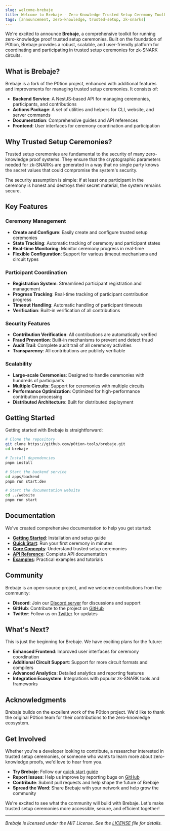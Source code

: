 ```yaml
---
slug: welcome-brebaje
title: Welcome to Brebaje - Zero-Knowledge Trusted Setup Ceremony Toolkit
tags: [announcement, zero-knowledge, trusted-setup, zk-snarks]
---
```


We're excited to announce **Brebaje**, a comprehensive toolkit for running zero-knowledge proof trusted setup ceremonies. Built on the foundation of P0tion, Brebaje provides a robust, scalable, and user-friendly platform for coordinating and participating in trusted setup ceremonies for zk-SNARK circuits.

<!-- truncate -->

## What is Brebaje?

Brebaje is a fork of the P0tion project, enhanced with additional features and improvements for managing trusted setup ceremonies. It consists of:

- **Backend Service**: A NestJS-based API for managing ceremonies, participants, and contributions
- **Actions Package**: A set of utilities and helpers for CLI, website, and server commands
- **Documentation**: Comprehensive guides and API references
- **Frontend**: User interfaces for ceremony coordination and participation

## Why Trusted Setup Ceremonies?

Trusted setup ceremonies are fundamental to the security of many zero-knowledge proof systems. They ensure that the cryptographic parameters needed for zk-SNARKs are generated in a way that no single party knows the secret values that could compromise the system's security.

The security assumption is simple: if at least one participant in the ceremony is honest and destroys their secret material, the system remains secure.

## Key Features

### Ceremony Management

- **Create and Configure**: Easily create and configure trusted setup ceremonies
- **State Tracking**: Automatic tracking of ceremony and participant states
- **Real-time Monitoring**: Monitor ceremony progress in real-time
- **Flexible Configuration**: Support for various timeout mechanisms and circuit types

### Participant Coordination

- **Registration System**: Streamlined participant registration and management
- **Progress Tracking**: Real-time tracking of participant contribution progress
- **Timeout Handling**: Automatic handling of participant timeouts
- **Verification**: Built-in verification of all contributions

### Security Features

- **Contribution Verification**: All contributions are automatically verified
- **Fraud Prevention**: Built-in mechanisms to prevent and detect fraud
- **Audit Trail**: Complete audit trail of all ceremony activities
- **Transparency**: All contributions are publicly verifiable

### Scalability

- **Large-scale Ceremonies**: Designed to handle ceremonies with hundreds of participants
- **Multiple Circuits**: Support for ceremonies with multiple circuits
- **Performance Optimization**: Optimized for high-performance contribution processing
- **Distributed Architecture**: Built for distributed deployment

## Getting Started

Getting started with Brebaje is straightforward:

```bash
# Clone the repository
git clone https://github.com/p0tion-tools/brebaje.git
cd brebaje

# Install dependencies
pnpm install

# Start the backend service
cd apps/backend
pnpm run start:dev

# Start the documentation website
cd ../website
pnpm run start
```

## Documentation

We've created comprehensive documentation to help you get started:

- **[Getting Started](./../docs/getting-started/installation)**: Installation and setup guide
- **[Quick Start](./../docs/getting-started/quickstart)**: Run your first ceremony in minutes
- **[Core Concepts](./../docs/concepts/trusted-setup)**: Understand trusted setup ceremonies
- **[API Reference](./../docs/api/backend-api)**: Complete API documentation
- **[Examples](./../docs/examples/basic-ceremony)**: Practical examples and tutorials

## Community

Brebaje is an open-source project, and we welcome contributions from the community:

- **Discord**: Join our [Discord server](https://discord.gg/brebaje) for discussions and support
- **GitHub**: Contribute to the project on [GitHub](https://github.com/NicoSerranoP/brebaje)
- **Twitter**: Follow us on [Twitter](https://twitter.com/brebaje_zk) for updates

## What's Next?

This is just the beginning for Brebaje. We have exciting plans for the future:

- **Enhanced Frontend**: Improved user interfaces for ceremony coordination
- **Additional Circuit Support**: Support for more circuit formats and compilers
- **Advanced Analytics**: Detailed analytics and reporting features
- **Integration Ecosystem**: Integrations with popular zk-SNARK tools and frameworks

## Acknowledgments

Brebaje builds on the excellent work of the P0tion project. We'd like to thank the original P0tion team for their contributions to the zero-knowledge ecosystem.

## Get Involved

Whether you're a developer looking to contribute, a researcher interested in trusted setup ceremonies, or someone who wants to learn more about zero-knowledge proofs, we'd love to hear from you.

- **Try Brebaje**: Follow our [quick start guide](./../docs/getting-started/quickstart)
- **Report Issues**: Help us improve by reporting bugs on [GitHub](https://github.com/NicoSerranoP/brebaje/issues)
- **Contribute**: Submit pull requests and help shape the future of Brebaje
- **Spread the Word**: Share Brebaje with your network and help grow the community

We're excited to see what the community will build with Brebaje. Let's make trusted setup ceremonies more accessible, secure, and efficient together!

---

_Brebaje is licensed under the MIT License. See the [LICENSE](https://github.com/NicoSerranoP/brebaje/blob/main/LICENSE) file for details._
